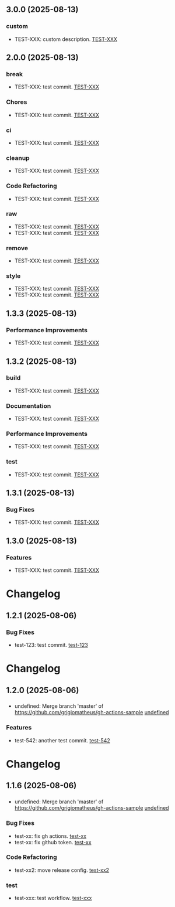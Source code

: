 ## 3.0.0 (2025-08-13)

### custom
  * TEST-XXX: custom description. [TEST-XXX](https://google.com/browse/TEST-XXX)

## 2.0.0 (2025-08-13)

### break
  * TEST-XXX: test commit. [TEST-XXX](https://google.com/browse/TEST-XXX)

### Chores
  * TEST-XXX: test commit. [TEST-XXX](https://google.com/browse/TEST-XXX)

### ci
  * TEST-XXX: test commit. [TEST-XXX](https://google.com/browse/TEST-XXX)

### cleanup
  * TEST-XXX: test commit. [TEST-XXX](https://google.com/browse/TEST-XXX)

### Code Refactoring
  * TEST-XXX: test commit. [TEST-XXX](https://google.com/browse/TEST-XXX)

### raw
  * TEST-XXX: test commit. [TEST-XXX](https://google.com/browse/TEST-XXX)
  * TEST-XXX: test commit. [TEST-XXX](https://google.com/browse/TEST-XXX)

### remove
  * TEST-XXX: test commit. [TEST-XXX](https://google.com/browse/TEST-XXX)

### style
  * TEST-XXX: test commit. [TEST-XXX](https://google.com/browse/TEST-XXX)
  * TEST-XXX: test commit. [TEST-XXX](https://google.com/browse/TEST-XXX)

## 1.3.3 (2025-08-13)

### Performance Improvements
  * TEST-XXX: test commit. [TEST-XXX](https://google.com/browse/TEST-XXX)

## 1.3.2 (2025-08-13)

### build
  * TEST-XXX: test commit. [TEST-XXX](https://google.com/browse/TEST-XXX)

### Documentation
  * TEST-XXX: test commit. [TEST-XXX](https://google.com/browse/TEST-XXX)

### Performance Improvements
  * TEST-XXX: test commit. [TEST-XXX](https://google.com/browse/TEST-XXX)

### test
  * TEST-XXX: test commit. [TEST-XXX](https://google.com/browse/TEST-XXX)

## 1.3.1 (2025-08-13)

### Bug Fixes
  * TEST-XXX: test commit. [TEST-XXX](https://google.com/browse/TEST-XXX)

## 1.3.0 (2025-08-13)

### Features
  * TEST-XXX: test commit. [TEST-XXX](https://google.com/browse/TEST-XXX)

# Changelog

## 1.2.1 (2025-08-06)

### Bug Fixes
  * test-123: test commit. [test-123](https://sample.com/test-123)

# Changelog

## 1.2.0 (2025-08-06)

### 
  * undefined: Merge branch 'master' of https://github.com/grigiomatheus/gh-actions-sample [undefined](https://sample.com/undefined)

### Features
  * test-542: another test commit. [test-542](https://sample.com/test-542)

# Changelog

## 1.1.6 (2025-08-06)

### 
  * undefined: Merge branch 'master' of https://github.com/grigiomatheus/gh-actions-sample [undefined](https://sample.com/undefined)

### Bug Fixes
  * test-xx: fix gh actions. [test-xx](https://sample.com/test-xx)
  * test-xx: fix github token. [test-xx](https://sample.com/test-xx)

### Code Refactoring
  * test-xx2: move release config. [test-xx2](https://sample.com/test-xx2)

### test
  * test-xxx: test workflow. [test-xxx](https://sample.com/test-xxx)
